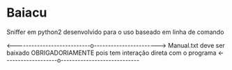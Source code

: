 # Baiacu
Sniffer em python2 desenvolvido para o uso baseado em linha de comando

<---------------------------o----------------------->
Manual.txt deve ser baixado OBRIGADORIAMENTE pois tem interação direta com o programa
<-------------------o----------------------------
